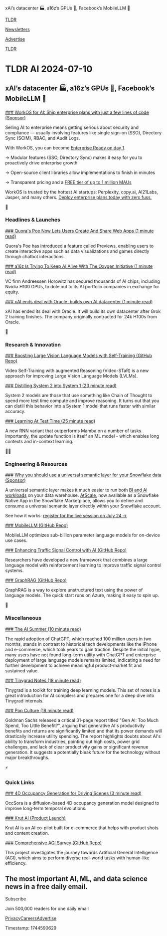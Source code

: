 xAI’s datacenter 🏭, a16z’s GPUs 💾, Facebook’s MobileLLM 📱

[TLDR](/)

[Newsletters](/newsletters)

[Advertise](https://advertise.tldr.tech/)

[TLDR](/)

# TLDR AI 2024-07-10

## xAI’s datacenter 🏭, a16z’s GPUs 💾, Facebook’s MobileLLM 📱

### 

[### WorkOS for AI: Ship enterprise plans with just a few lines of code (Sponsor)](https://workos.com/ai/?utm_source=tldr&amp;utm_medium=newsletter&amp;utm_campaign=q22024)

Selling AI to enterprise means getting serious about security and compliance — usually involving features like single sign-on (SSO), Directory Sync (SCIM), RBAC, and Audit Logs.

With WorkOS, you can become [Enterprise Ready on day 1](https://workos.com/ai/?utm_source=tldr&utm_medium=newsletter&utm_campaign=q22024).

→ Modular features (SSO, Directory Sync) makes it easy for you to proactively drive enterprise growth

→ Open-source client libraries allow implementations to finish in minutes

→ Transparent pricing and a [FREE tier of up to 1 million MAUs](https://workos.com/ai/?utm_source=tldr&utm_medium=newsletter&utm_campaign=q22024)

WorkOS is trusted by the hottest AI startups: Perplexity, copy.ai, AI21Labs, Jasper, and many others. [Deploy enterprise plans today with zero fuss.](https://workos.com/ai/?utm_source=tldr&utm_medium=newsletter&utm_campaign=q22024)

🚀

### Headlines & Launches

[### Quora's Poe Now Lets Users Create And Share Web Apps (1 minute read)](https://techcrunch.com/2024/07/08/quoras-poe-now-lets-users-create-and-share-web-apps/?utm_source=tldrai)

Quora's Poe has introduced a feature called Previews, enabling users to create interactive apps such as data visualizations and games directly through chatbot interactions.

[### a16z Is Trying To Keep AI Alive With The Oxygen Initiative (1 minute read)](https://www.theverge.com/2024/7/9/24195082/a16z-trying-to-keep-ai-alive-with-oxygen-intiative?utm_source=tldrai)

VC firm Andreessen Horowitz has secured thousands of AI chips, including Nvidia H100 GPUs, to dole out to its AI portfolio companies in exchange for equity.

[### xAI ends deal with Oracle, builds own AI datacenter (1 minute read)](https://threadreaderapp.com/thread/1810723880937607564.html?utm_source=tldrai)

xAI has ended its deal with Oracle. It will build its own datacenter after Grok 2 training finishes. The company originally contracted for 24k H100s from Oracle.

🧠

### Research & Innovation

[### Boosting Large Vision Language Models with Self-Training (GitHub Repo)](https://github.com/orrzohar/Video-STaR?utm_source=tldrai)

Video Self-Training with augmented Reasoning (Video-STaR) is a new approach for improving Large Vision Language Models (LVLMs).

[### Distilling System 2 into System 1 (23 minute read)](https://arxiv.org/abs/2407.06023?utm_source=tldrai)

System 2 models are those that use something like Chain of Thought to spend more test time compute and improve reasoning. It turns out that you can distill this behavior into a System 1 model that runs faster with similar accuracy.

[### Learning At Test Time (25 minute read)](https://arxiv.org/abs/2407.04620?utm_source=tldrai)

A new RNN variant that outperforms Mamba on a number of tasks. Importantly, the update function is itself an ML model - which enables long contexts and in-context learning.

👨‍💻

### Engineering & Resources

[### Why you should use a universal semantic layer for your Snowflake data (Sponsor)](https://bit.ly/3LbW6kJ?utm_source=tldrai)

A universal semantic layer makes it much easier to run both [BI and AI workloads](https://bit.ly/3LbW6kJ) on your data warehouse. [AtScale](https://bit.ly/3LbW6kJ), now available as a Snowflake Native App in the Snowflake Marketplace, allows you to define and consume a universal semantic layer directly within your Snowflake account.

See how it works: [register for the live session on July 24 →](https://bit.ly/3LbW6kJ)

[### MobileLLM (GitHub Repo)](https://github.com/facebookresearch/MobileLLM?utm_source=tldrai)

MobileLLM optimizes sub-billion parameter language models for on-device use cases.

[### Enhancing Traffic Signal Control with AI (GitHub Repo)](https://github.com/traffic-alpha/illm-tsc?utm_source=tldrai)

Researchers have developed a new framework that combines a large language model with reinforcement learning to improve traffic signal control systems.

[### GraphRAG (GitHub Repo)](https://github.com/microsoft/graphrag?utm_source=tldrai)

GraphRAG is a way to explore unstructured text using the power of language models. The quick start runs on Azure, making it easy to spin up.

🎁

### Miscellaneous

[### The AI Summer (10 minute read)](https://www.ben-evans.com/benedictevans/2024/7/9/the-ai-summer?utm_source=tldrai)

The rapid adoption of ChatGPT, which reached 100 million users in two months, stands in contrast to historical tech developments like the iPhone and e-commerce, which took years to gain traction. Despite the initial hype, many users have not found long-term utility with ChatGPT and enterprise deployment of large language models remains limited, indicating a need for further development to achieve meaningful product-market fit and sustained value.

[### Tinygrad Notes (18 minute read)](https://mesozoic-egg.github.io/tinygrad-notes/?utm_source=tldrai)

Tinygrad is a toolkit for training deep learning models. This set of notes is a great introduction for AI compilers and prepares one for a deep dive into Tinygrad internals.

[### Pop Culture (18 minute read)](https://www.wheresyoured.at/pop-culture/?utm_source=tldrai)

Goldman Sachs released a critical 31-page report titled "Gen AI: Too Much Spend, Too Little Benefit?", arguing that generative AI's productivity benefits and returns are significantly limited and that its power demands will drastically increase utility spending. The report highlights doubts about AI's ability to transform industries, pointing out high costs, power grid challenges, and lack of clear productivity gains or significant revenue generation. It suggests a potentially bleak future for the technology without major breakthroughs.

⚡️

### Quick Links

[### 4D Occupancy Generation for Driving Scenes (3 minute read)](https://wzzheng.net/OccSora/?utm_source=tldrai)

OccSora is a diffusion-based 4D occupancy generation model designed to improve long-term temporal evolutions.

[### Krut AI (Product Launch)](https://www.producthunt.com/posts/krut-ai?utm_source=tldrai)

Krut AI is an AI co-pilot built for e-commerce that helps with product shots and content creation.

[### Comprehensive AGI Survey (GitHub Repo)](https://github.com/ulab-uiuc/agi-survey?utm_source=tldrai)

This project investigates the journey towards Artificial General Intelligence (AGI), which aims to perform diverse real-world tasks with human-like efficiency.

## The most important AI, ML, and data science news in a free daily email.

Subscribe

Join 500,000 readers for one daily email

[Privacy](/privacy)[Careers](https://jobs.ashbyhq.com/tldr.tech)[Advertise](/ai/advertise)

Timestamp: 1744590629